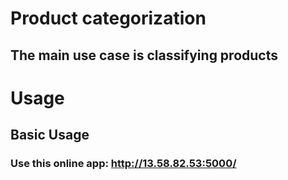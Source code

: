
Product categorization
============
## The main use case is classifying products

# Usage

## Basic Usage
### Use this online app: http://13.58.82.53:5000/

